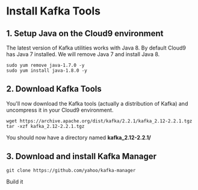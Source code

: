 # Install Kafka Tools

## 1. Setup Java on the Cloud9 environment

The latest version of Kafka utilities works with Java 8. By default Cloud9 has Java 7 installed. We will remove Java 7 and install Java 8.

```shell
sudo yum remove java-1.7.0 -y
sudo yum install java-1.8.0 -y
```

## 2. Download Kafka Tools

You'll now download the Kafka tools (actually a distribution of Kafka) and uncompress it in your Cloud9 environment.

```shell
wget https://archive.apache.org/dist/kafka/2.2.1/kafka_2.12-2.2.1.tgz
tar -xzf kafka_2.12-2.2.1.tgz
```

You should now have a directory named **kafka_2.12-2.2.1/**


## 3. Download and install Kafka Manager

```shell
git clone https://github.com/yahoo/kafka-manager
```

Build it
